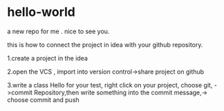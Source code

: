 # hello-world
a new repo for me . nice to see
 you.
 
 this is how to connect the project in 
 idea with your github repository.
 
 1.create a project in the idea
 
 2.open the VCS , import into
 version control->share project
 on github
 
 3.write a class Hello for your test,
 right click on your project,
 choose git, ->commit Repository,then
 write something into the commit message,->
 choose commit and push

